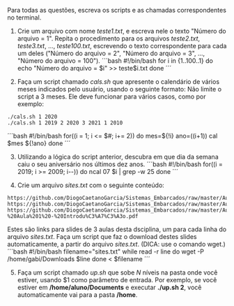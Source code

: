 Para todas as questões, escreva os scripts e as chamadas correspondentes no terminal.

1. Crie um arquivo com nome _teste1.txt_, e escreva nele o texto "Número do arquivo = 1". Repita o procedimento para os arquivos _teste2.txt_, _teste3.txt_, ..., _teste100.txt_, escrevendo o texto correspondente para cada um deles ("Número do arquivo = 2", "Número do arquivo = 3", ..., "Número do arquivo = 100").
´´´bash
#!/bin/bash
for i in {1..100..1}
do
        echo "Número do arquivo = $i" >> teste$i.txt
done
´´´

2. Faça um script chamado _cals.sh_ que apresente o calendário de vários meses indicados pelo usuário, usando o seguinte formato:
Não limite o script a 3 meses. Ele deve funcionar para vários casos, como por exemplo:

```script
./cals.sh 1 2020
./cals.sh 1 2019 2 2020 3 2021 1 2010
```
´´´bash
#!/bin/bash
for((i = 1; i <= $#; i+= 2))
        do
        mes=${!i}
        ano=$(($i+1))
        cal $mes ${!ano}
        done
´´´

3. Utilizando a lógica do script anterior, descubra em que dia da semana caiu o seu aniversário nos últimos dez anos.
´´´bash
#!/bin/bash
for((i = 2019; i >= 2009; i--))
	do
	ncal 07 $i | grep -w 25 
	done
´´´

4. Crie um arquivo _sites.txt_ com o seguinte conteúdo:

```
https://github.com/DiogoCaetanoGarcia/Sistemas_Embarcados/raw/master/Aulas/01_Linux%20b%C3%A1sico.pdf
https://github.com/DiogoCaetanoGarcia/Sistemas_Embarcados/raw/master/Aulas/01_Linux%20b%C3%A1sico_Shell_Script.pdf
https://github.com/DiogoCaetanoGarcia/Sistemas_Embarcados/raw/master/Aulas/01_Sistemas%20Embarcados%20-%20Aula%201%20-%20Introdu%C3%A7%C3%A3o.pdf
```

Estes são links para slides de 3 aulas desta dsciplina, um para cada linha do arquivo _sites.txt_. Faça um script que faz o download destes slides automaticamente, a partir do arquivo _sites.txt_. (DICA: use o comando wget.)
´´´bash
#!/bin/bash
filename="sites.txt"
while read -r line
	do 
	wget -P /home/gabi/Downloads $line
	done < $filename 
´´´

5. Faça um script chamado _up.sh_ que sobe _N_ níveis na pasta onde você estiver, usando $1 como parâmetro de entrada. Por exemplo, se você estiver em **/home/aluno/Documents** e executar **./up.sh 2**, você automaticamente vai para a pasta **/home**.

